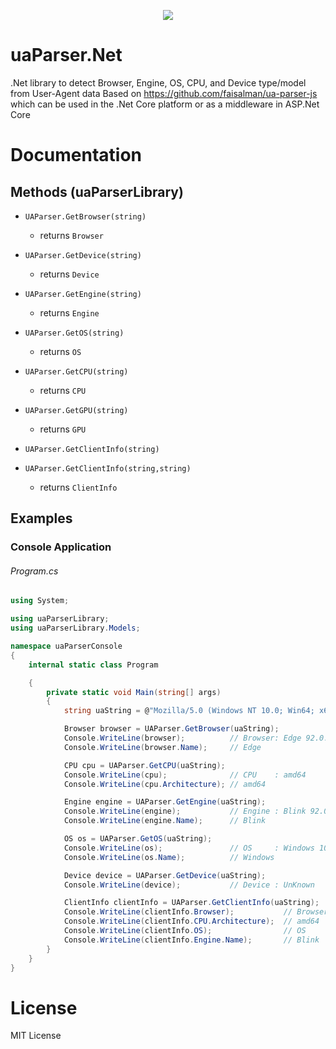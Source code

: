 <p align="center">
  <a href="https://www.nuget.org/packages/uaParser.Net">
    <img src="https://img.shields.io/nuget/v/uaParser.Net.svg?style=flat-square">
  </a>
</p>

# uaParser.Net

.Net library to detect Browser, Engine, OS, CPU, and Device type/model from User-Agent data Based on https://github.com/faisalman/ua-parser-js which can be used in the .Net Core platform or as a middleware in ASP.Net Core

# Documentation

## Methods (uaParserLibrary)

- `UAParser.GetBrowser(string)`
  - returns `Browser`

- `UAParser.GetDevice(string)`
  - returns `Device`

- `UAParser.GetEngine(string)`
  - returns `Engine`

- `UAParser.GetOS(string)`
  - returns `OS`

- `UAParser.GetCPU(string)`
  - returns `CPU`

- `UAParser.GetGPU(string)`
  - returns `GPU`

- `UAParser.GetClientInfo(string)`
- `UAParser.GetClientInfo(string,string)`
  - returns `ClientInfo`

## Examples
### Console Application
###### Program.cs
```C#
using System;

using uaParserLibrary;
using uaParserLibrary.Models;

namespace uaParserConsole
{
    internal static class Program

    {
        private static void Main(string[] args)
        {
            string uaString = @"Mozilla/5.0 (Windows NT 10.0; Win64; x64) AppleWebKit/537.36 (KHTML, like Gecko) Chrome/92.0.4501.0 Safari/537.36 Edg/92.0.891.0";

            Browser browser = UAParser.GetBrowser(uaString);
            Console.WriteLine(browser);          // Browser: Edge 92.0.891.0 
            Console.WriteLine(browser.Name);     // Edge 

            CPU cpu = UAParser.GetCPU(uaString);
            Console.WriteLine(cpu);              // CPU    : amd64
            Console.WriteLine(cpu.Architecture); // amd64

            Engine engine = UAParser.GetEngine(uaString);
            Console.WriteLine(engine);           // Engine : Blink 92.0.4501.0
            Console.WriteLine(engine.Name);      // Blink

            OS os = UAParser.GetOS(uaString);
            Console.WriteLine(os);               // OS     : Windows 10
            Console.WriteLine(os.Name);          // Windows

            Device device = UAParser.GetDevice(uaString);
            Console.WriteLine(device);           // Device : UnKnown

            ClientInfo clientInfo = UAParser.GetClientInfo(uaString);
            Console.WriteLine(clientInfo.Browser);           // Browser: Edge 92.0.891.0
            Console.WriteLine(clientInfo.CPU.Architecture);  // amd64
            Console.WriteLine(clientInfo.OS);                // OS     : Windows 10
            Console.WriteLine(clientInfo.Engine.Name);       // Blink
        }
    }
}
```

# License

MIT License
